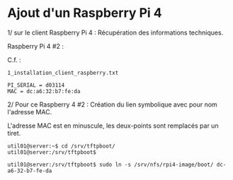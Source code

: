 Ajout d'un Raspberry Pi 4
=========================


1/ sur le client Raspberry Pi 4 : Récupération des informations techniques.

Raspberry Pi 4 #2 :

C.f. : 
```
1_installation_client_raspberry.txt
```

```
PI_SERIAL = d03114
MAC = dc:a6:32:b7:fe:da
```

2/ Pour ce Raspberry 4 #2 : Création du lien symbolique avec pour nom l'adresse MAC.

L'adresse MAC est en minuscule, les deux-points sont remplacés par un tiret.

```
util01@server:~$ cd /srv/tftpboot/
util01@server:/srv/tftpboot$ 
```

```
util01@server:/srv/tftpboot$ sudo ln -s /srv/nfs/rpi4-image/boot/ dc-a6-32-b7-fe-da
```
